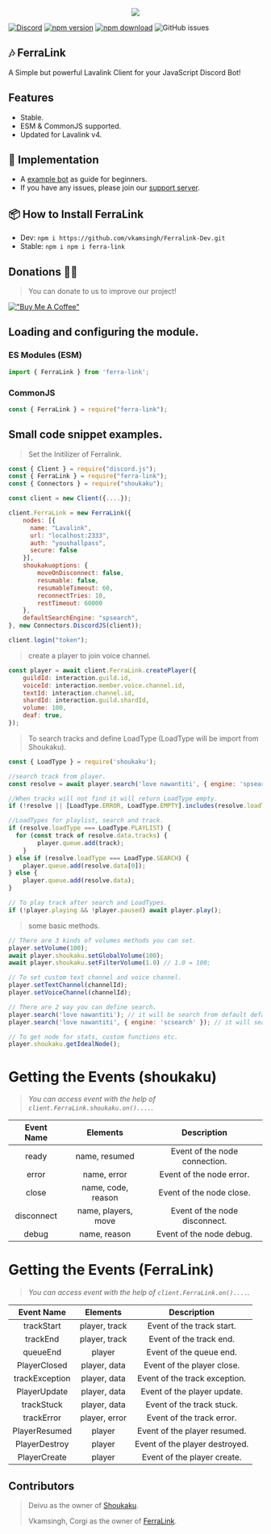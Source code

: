 <p align="center">
  <img src="https://media.discordapp.net/attachments/936271538196451379/1035586844617883708/feralink_tape.png?width=705&height=134">
</p>

[![Discord](https://img.shields.io/discord/1035595149385945088?color=fa860a&logo=discord&logoColor=white)](https://discord.gg/7M6yGBTn79)
[![npm version](https://img.shields.io/npm/v/ferra-link?style=flat-square)](https://www.npmjs.com/package/ferra-link)
[![npm download](https://img.shields.io/npm/dt/ferra-link.svg?maxAge=3600)](https://www.npmjs.com/package/ferra-link)
![GitHub issues](https://img.shields.io/github/issues-raw/Cd-corgi/Ferralink?style=flat-square)


## 🎶 FerraLink

A Simple but powerful Lavalink Client for your JavaScript Discord Bot!

## Features

- Stable.
- ESM & CommonJS supported.
- Updated for Lavalink v4.

## 📂 Implementation
- A [example bot](https://github.com/vkamsingh/Ferralink-Example) as guide for beginners.
- If you have any issues, please join our [support server](https://discord.gg/8n3yNqtPAE).

## 📦 How to Install FerraLink
* Dev: `npm i https://github.com/vkamsingh/Ferralink-Dev.git`
* Stable: `npm i npm i ferra-link`

## Donations 🧡🧡
> You can donate to us to improve our project!

[!["Buy Me A Coffee"](https://www.buymeacoffee.com/assets/img/custom_images/orange_img.png)](https://www.buymeacoffee.com/CorgiOtterBot)

## Loading and configuring the module.
### ES Modules (ESM)
```js
import { FerraLink } from 'ferra-link';
```

### CommonJS
```js
const { FerraLink } = require("ferra-link");
```

## Small code snippet examples.
> Set the Initilizer of Ferralink.
```js
const { Client } = require("discord.js");
const { FerraLink } = require("ferra-link");
const { Connectors } = require("shoukaku");

const client = new Client({....});

client.FerraLink = new FerraLink({
    nodes: [{
      name: "Lavalink",
      url: "localhost:2333",
      auth: "youshallpass",
      secure: false
    }],
    shoukakuoptions: {
        moveOnDisconnect: false,
        resumable: false,
        resumableTimeout: 60,
        reconnectTries: 10,
        restTimeout: 60000
    },
    defaultSearchEngine: "spsearch",
}, new Connectors.DiscordJS(client));

client.login("token");
```
> create a player to join voice channel.
```js
const player = await client.FerraLink.createPlayer({
    guildId: interaction.guild.id,
    voiceId: interaction.member.voice.channel.id,
    textId: interaction.channel.id,
    shardId: interaction.guild.shardId,
    volume: 100,
    deaf: true,
});
```
> To search tracks and define LoadType (LoadType will be import from Shoukaku).
```js
const { LoadType } = require('shoukaku'); 

//search track from player.
const resolve = await player.search('love nawantiti', { engine: 'spsearch' });

//When tracks will not find it will return LoadType empty.
if (!resolve || [LoadType.ERROR, LoadType.EMPTY].includes(resolve.loadType)) return interaction.followUp({ content: "No match songs result found!" });

//LoadTypes for playlist, search and track.
if (resolve.loadType === LoadType.PLAYLIST) {
  for (const track of resolve.data.tracks) {
        player.queue.add(track);
    }
} else if (resolve.loadType === LoadType.SEARCH) {
    player.queue.add(resolve.data[0]);
} else {
    player.queue.add(resolve.data);
}

// To play track after search and LoadTypes.
if (!player.playing && !player.paused) await player.play();
```

> some basic methods.
```js
// There are 3 kinds of volumes methods you can set.
player.setVolume(100);
await player.shoukaku.setGlobalVolume(100);
await player.shoukaku.setFilterVolume(1.0) // 1.0 = 100;

// To set custom text channel and voice channel.
player.setTextChannel(channelId);
player.setVoiceChannel(channelId);

// There are 2 way you can define search.
player.search('love nawantiti'); // it will be search from default defaultSearchEngine.
player.search('love nawantiti', { engine: 'scsearch' }); // it will search from engine you defined here not from defaultSearchEngine.

// To get node for stats, custom functions etc.
player.shoukaku.getIdealNode();
```

# Getting the Events (shoukaku)

> *You can access event with the help of `client.FerraLink.shoukaku.on()....`.*

<center>

| **Event Name** 	|   **Elements**  	  |       **Description**         |
|:--------------:	|:------------------: |:----------------------------: |
|   ready 	      | name, resumed       | Event of the node connection. |
|   error         | name, error 	      | Event of the node error.      |
|   close         | name, code, reason  | Event of the node close.	    |
|   disconnect    | name, players, move | Event of the node disconnect.	|
|   debug         | name, reason	      | Event of the node debug.      |
</center>

# Getting the Events (FerraLink)

> *You can access event with the help of `client.FerraLink.on()....`.*

<center>

| **Event Name** 	  |   **Elements**  |       **Description**         |
|:----------------: |:--------------: |:----------------------------: |
|   trackStart	    | player, track   | Event of the track start.     |
|   trackEnd        | player, track	  | Event of the track end.       |
|   queueEnd        | player          | Event of the queue end.	      |
|   PlayerClosed    | player, data    | Event of the player close.	  |
|   trackException  | player, data	  | Event of the track exception. |
|   PlayerUpdate    | player, data	  | Event of the player update.   |
|   trackStuck      | player, data	  | Event of the track stuck.     |
|   trackError      | player, error   | Event of the track error.     |
|   PlayerResumed   | player          | Event of the player resumed.  |
|   PlayerDestroy   | player	        | Event of the player destroyed.|
|   PlayerCreate    | player	        | Event of the player create.   |
</center>

## Contributors
> Deivu as the owner of [Shoukaku](https://github.com/Deivu/Shoukaku).
>
> Vkamsingh, Corgi as the owner of [FerraLink](https://github.com/Cd-corgi/Ferralink).
>
